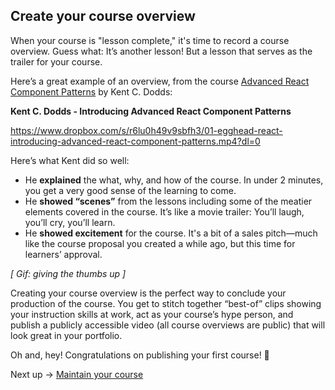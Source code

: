 ## Create your course overview
When your course is "lesson complete," it's time to record a course overview. Guess what: It’s another lesson! But a lesson that serves as the trailer for your course.

Here’s a great example of an overview, from the course [Advanced React Component Patterns](https://egghead.io/courses/advanced-react-component-patterns) by Kent C. Dodds:

**Kent C. Dodds - Introducing Advanced React Component Patterns**

https://www.dropbox.com/s/r6lu0h49v9sbfh3/01-egghead-react-introducing-advanced-react-component-patterns.mp4?dl=0


Here’s what Kent did so well:


- He **explained** the what, why, and how of the course. In under 2 minutes, you get a very good sense of the learning to come.
- He **showed “scenes”** from the lessons including some of the meatier elements covered in the course. It’s like a movie trailer: You’ll laugh, you’ll cry, you’ll learn.
- He **showed excitement** for the course. It's a bit of a sales pitch—much like the course proposal you created a while ago, but this time for learners’ approval.

*[ Gif: giving the thumbs up ]*

Creating your course overview is the perfect way to conclude your production of the course. You get to stitch together “best-of” clips showing your instruction skills at work, act as your course’s hype person, and publish a publicly accessible video (all course overviews are public) that will look great in your portfolio.

Oh and, hey! Congratulations on publishing your first course! 🍾

Next up → [Maintain your course](https://paper.dropbox.com/doc/07-Maintain-your-course-7oO7XDq0K98juSMTeGCoL)


